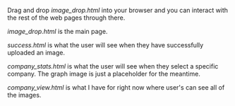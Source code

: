 Drag and drop *image_drop.html* into your browser and you can interact with the 
rest of the web pages through there. 

*image_drop.html* is the main page.

*success.html* is what the user will see when they have successfully uploaded an
image.

*company_stats.html* is what the user will see when they select a specific company.
The graph image is just a placeholder for the meantime.

*company_view.html* is what I have for right now where user's can see all of the 
images. 